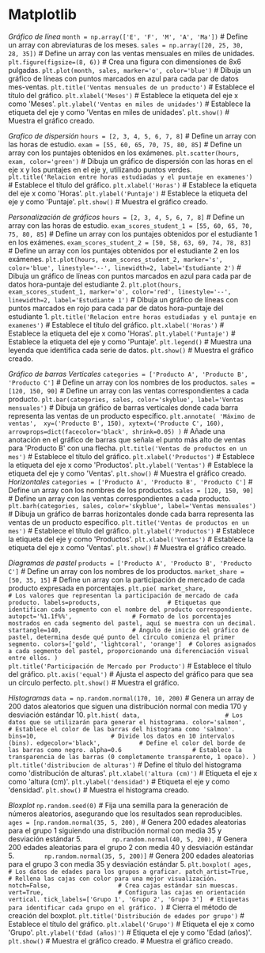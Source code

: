 # Matplotlib
_Gráfico de línea_
`month = np.array(['E', 'F', 'M', 'A', 'Ma'])`                # Define un array con abreviaturas de los meses.
`sales = np.array([20, 25, 30, 28, 35])`                     # Define un array con las ventas mensuales en miles de unidades.
`plt.figure(figsize=(8, 6))`                                 # Crea una figura con dimensiones de 8x6 pulgadas.
`plt.plot(month, sales, marker='o', color='blue')`           # Dibuja un gráfico de líneas con puntos marcados en azul para cada par de datos mes-ventas.
`plt.title('Ventas mensuales de un producto')`               # Establece el título del gráfico.
`plt.xlabel('Meses')`                                        # Establece la etiqueta del eje x como 'Meses'.
`plt.ylabel('Ventas en miles de unidades')`                  # Establece la etiqueta del eje y como 'Ventas en miles de unidades'.
`plt.show()`                                                 # Muestra el gráfico creado.

_Grafico de dispersión_ 
`hours = [2, 3, 4, 5, 6, 7, 8]`              # Define un array con las horas de estudio.
`exam = [55, 60, 65, 70, 75, 80, 85]`        # Define un array con los puntajes obtenidos en los exámenes.
`plt.scatter(hours, exam, color='green')`    # Dibuja un gráfico de dispersión con las horas en el eje x y los puntajes en el eje y, utilizando puntos verdes.
`plt.title('Relacion entre horas estudiadas y el puntaje en examenes')`  # Establece el título del gráfico.
`plt.xlabel('Horas')`                        # Establece la etiqueta del eje x como 'Horas'.
`plt.ylabel('Puntaje')`                      # Establece la etiqueta del eje y como 'Puntaje'.
`plt.show()`                                 # Muestra el gráfico creado.

_Personalización de gráficos_
`hours = [2, 3, 4, 5, 6, 7, 8]`                                  # Define un array con las horas de estudio.
`exam_scores_student_1 = [55, 60, 65, 70, 75, 80, 85]`           # Define un array con los puntajes obtenidos por el estudiante 1 en los exámenes.
`exam_scores_student_2 = [50, 58, 63, 69, 74, 78, 83]`           # Define un array con los puntajes obtenidos por el estudiante 2 en los exámenes.
`plt.plot(hours, exam_scores_student_2, marker='s', color='blue', linestyle='--', linewidth=2, label='Estudiante 2')`  # Dibuja un gráfico de líneas con puntos marcados en azul para cada par de datos hora-puntaje del estudiante 2.
`plt.plot(hours, exam_scores_student_1, marker='o', color='red', linestyle='--', linewidth=2, label='Estudiante 1')`  # Dibuja un gráfico de líneas con puntos marcados en rojo para cada par de datos hora-puntaje del estudiante 1.
`plt.title('Relacion entre horas estudiadas y el puntaje en examenes')`  # Establece el título del gráfico.
`plt.xlabel('Horas')`                                            # Establece la etiqueta del eje x como 'Horas'.
`plt.ylabel('Puntaje')`                                         # Establece la etiqueta del eje y como 'Puntaje'.
`plt.legend()`                                                  # Muestra una leyenda que identifica cada serie de datos.
`plt.show()`                                                    # Muestra el gráfico creado.

_Gráfico de barras_
_Verticales_
`categories = ['Producto A', 'Producto B', 'Producto C']`             # Define un array con los nombres de los productos.
`sales = [120, 150, 90]`                                             # Define un array con las ventas correspondientes a cada producto.
`plt.bar(categories, sales, color='skyblue', label='Ventas mensuales')` # Dibuja un gráfico de barras verticales donde cada barra representa las ventas de un producto específico.
`plt.annotate(
    'Máximo de ventas', 
    xy=('Producto B', 150), xytext=('Producto C', 160),
    arrowprops=dict(facecolor='black', shrink=0.05)
)`                                                                     # Añade una anotación en el gráfico de barras que señala el punto más alto de ventas para 'Producto B' con una flecha.
`plt.title('Ventas de productos en un mes')`                           # Establece el título del gráfico.
`plt.xlabel('Productos')`                                             # Establece la etiqueta del eje x como 'Productos'.
`plt.ylabel('Ventas')`                                                # Establece la etiqueta del eje y como 'Ventas'.
`plt.show()`                                                          # Muestra el gráfico creado.
_Horizontales_
`categories = ['Producto A', 'Producto B', 'Producto C']`             # Define un array con los nombres de los productos.
`sales = [120, 150, 90]`                                             # Define un array con las ventas correspondientes a cada producto.
`plt.barh(categories, sales, color='skyblue', label='Ventas mensuales')` # Dibuja un gráfico de barras horizontales donde cada barra representa las ventas de un producto específico.
`plt.title('Ventas de productos en un mes')`                           # Establece el título del gráfico.
`plt.ylabel('Productos')`                                             # Establece la etiqueta del eje y como 'Productos'.
`plt.xlabel('Ventas')`                                                # Establece la etiqueta del eje x como 'Ventas'.
`plt.show()`                                                          # Muestra el gráfico creado.

_Diagramas de pastel_
`products = ['Producto A', 'Producto B', 'Producto C']`               # Define un array con los nombres de los productos.
`market_share = [50, 35, 15]`                                         # Define un array con la participación de mercado de cada producto expresada en porcentajes.
`plt.pie(
    market_share,                      # Los valores que representan la participación de mercado de cada producto.
    labels=products,                   # Etiquetas que identifican cada segmento con el nombre del producto correspondiente.
    autopct='%1.1f%%',                 # Formato de los porcentajes mostrados en cada segmento del pastel, aquí se muestra con un decimal.
    startangle=140,                    # Ángulo de inicio del gráfico de pastel, determina desde qué punto del círculo comienza el primer segmento.
    colors=['gold', 'lightcoral', 'orange']  # Colores asignados a cada segmento del pastel, proporcionando una diferenciación visual entre ellos.
)`  
`plt.title('Participación de Mercado por Producto')`                  # Establece el título del gráfico.
`plt.axis('equal')`                                                   # Ajusta el aspecto del gráfico para que sea un círculo perfecto.
`plt.show()`                                                          # Muestra el gráfico.

_Histogramas_
`data = np.random.normal(170, 10, 200)`                   # Genera un array de 200 datos aleatorios que siguen una distribución normal con media 170 y desviación estándar 10.
`plt.hist(
    data,                        # Los datos que se utilizarán para generar el histograma.
    color='salmon',              # Establece el color de las barras del histograma como 'salmon'.
    bins=10,                     # Divide los datos en 10 intervalos (bins).
    edgecolor='black',           # Define el color del borde de las barras como negro.
    alpha=0.6                    # Establece la transparencia de las barras (0 completamente transparente, 1 opaco).
)`
`plt.title('distribucion de alturas')`                          # Define el título del histograma como 'distribución de alturas'.
`plt.xlabel('altura (cm)')`                                    # Etiqueta el eje x como 'altura (cm)'.
`plt.ylabel('densidad')`                                       # Etiqueta el eje y como 'densidad'.
`plt.show()`                                                   # Muestra el histograma creado.

_Bloxplot_
`np.random.seed(0)`                                # Fija una semilla para la generación de números aleatorios, asegurando que los resultados sean reproducibles.
`ages = [np.random.normal(35, 5, 200),`           # Genera 200 edades aleatorias para el grupo 1 siguiendo una distribución normal con media 35 y desviación estándar 5.
`        np.random.normal(40, 5, 200),`           # Genera 200 edades aleatorias para el grupo 2 con media 40 y desviación estándar 5.
`        np.random.normal(35, 5, 200)]`           # Genera 200 edades aleatorias para el grupo 3 con media 35 y desviación estándar 5.
`plt.boxplot(
    ages,                          # Los datos de edades para los grupos a graficar.
    patch_artist=True,             # Rellena las cajas con color para una mejor visualización.
    notch=False,                   # Crea cajas estándar sin muescas.
    vert=True,                     # Configura las cajas en orientación vertical.
    tick_labels=['Grupo 1', 'Grupo 2', 'Grupo 3']  # Etiquetas para identificar cada grupo en el gráfico.
)`                                  # Cierra el método de creación del boxplot.
`plt.title('Distribución de edades por grupo')`      # Establece el título del gráfico.
`plt.xlabel('Grupo')`                                # Etiqueta el eje x como 'Grupo'.
`plt.ylabel('Edad (años)')`                          # Etiqueta el eje y como 'Edad (años)'.
`plt.show()`                                         # Muestra el gráfico creado.
                                                  # Muestra el gráfico creado.
